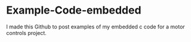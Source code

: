 # Example-Code-embedded

I made this Github to post examples of my embedded c code for a motor controls project.

